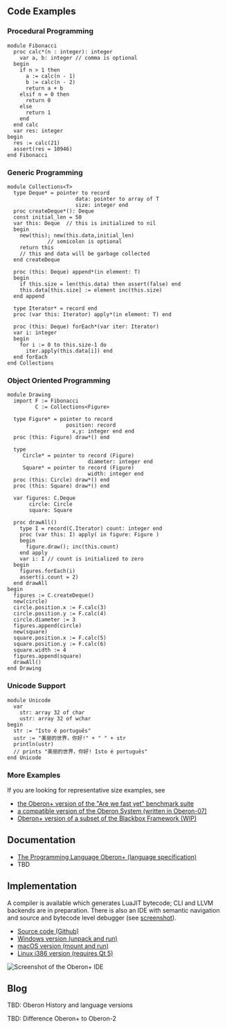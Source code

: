 ## Code Examples

### Procedural Programming
```
module Fibonacci
  proc calc*(n : integer): integer
    var a, b: integer // comma is optional
  begin
    if n > 1 then 
      a := calc(n - 1)
      b := calc(n - 2)
      return a + b
    elsif n = 0 then 
      return 0
    else 
      return 1
    end
  end calc
  var res: integer
begin
  res := calc(21)
  assert(res = 10946)
end Fibonacci
```

### Generic Programming
```
module Collections<T>
  type Deque* = pointer to record
                      data: pointer to array of T
                      size: integer end
  proc createDeque*(): Deque 
  const initial_len = 50
  var this: Deque  // this is initialized to nil
  begin 
    new(this); new(this.data,initial_len) 
             // semicolon is optional
    return this 
    // this and data will be garbage collected
  end createDeque
  
  proc (this: Deque) append*(in element: T)
  begin 
    if this.size = len(this.data) then assert(false) end
    this.data[this.size] := element inc(this.size) 
  end append
  
  type Iterator* = record end
  proc (var this: Iterator) apply*(in element: T) end
  
  proc (this: Deque) forEach*(var iter: Iterator)
  var i: integer
  begin 
    for i := 0 to this.size-1 do 
      iter.apply(this.data[i]) end
  end forEach
end Collections
```

### Object Oriented Programming
```
module Drawing
  import F := Fibonacci
         C := Collections<Figure>
  
  type Figure* = pointer to record
                   position: record 
                     x,y: integer end end  
  proc (this: Figure) draw*() end
    
  type
     Circle* = pointer to record (Figure) 
                          diameter: integer end
     Square* = pointer to record (Figure) 
                          width: integer end 
  proc (this: Circle) draw*() end
  proc (this: Square) draw*() end
        
  var figures: C.Deque
       circle: Circle
       square: Square
    
  proc drawAll()
    type I = record(C.Iterator) count: integer end
    proc (var this: I) apply( in figure: Figure ) 
    begin 
      figure.draw(); inc(this.count) 
    end apply
    var i: I // count is initialized to zero
  begin
    figures.forEach(i)
    assert(i.count = 2)
  end drawAll
begin 
  figures := C.createDeque()
  new(circle)
  circle.position.x := F.calc(3)
  circle.position.y := F.calc(4)
  circle.diameter := 3
  figures.append(circle)
  new(square)
  square.position.x := F.calc(5)
  square.position.y := F.calc(6)
  square.width := 4
  figures.append(square)
  drawAll()
end Drawing  

```
### Unicode Support
```
module Unicode
  var
    str: array 32 of char
    ustr: array 32 of wchar
begin
  str := "Isto é português"
  ustr := "美丽的世界，你好!" + " " + str
  println(ustr) 
  // prints "美丽的世界，你好! Isto é português"
end Unicode
```
### More Examples
If you are looking for representative size examples, see

- [the Oberon+ version of the "Are we fast yet" benchmark suite](https://github.com/rochus-keller/Oberon/tree/master/testcases/Are-we-fast-yet)
- [a compatible version of the Oberon System (written in Oberon-07)](https://github.com/rochus-keller/OberonSystem)
- [Oberon+ version of a subset of the Blackbox Framework (WIP)](https://github.com/rochus-keller/BlackboxFramework/tree/master/Minimal)

## Documentation

- [The Programming Language Oberon+ (language specification)](https://github.com/oberon-lang/specification/blob/master/The_Programming_Language_Oberon%2B.adoc)
- TBD

## Implementation

A compiler is available which generates LuaJIT bytecode; CLI and LLVM backends are in preparation. There is also an IDE with semantic navigation and source and bytecode level debugger (see [screenshot](http://software.rochus-keller.ch/obxide_0.7.13.png)).

- [Source code (Github)](https://github.com/rochus-keller/Oberon)
- [Windows version (unpack and run)](http://software.rochus-keller.ch/OberonIDE_win32.zip)
- [macOS version (mount and run)](http://software.rochus-keller.ch/OberonIDE_macOS_x64.dmg)
- [Linux i386 version (requires Qt 5)](http://software.rochus-keller.ch/OberonIDE_linux_i368.tar.gz)

![Screenshot of the Oberon+ IDE](http://software.rochus-keller.ch/obxide_0.7.13.png)

## Blog

TBD: Oberon History and language versions

TBD: Difference Oberon+ to Oberon-2
